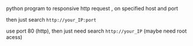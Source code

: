 python program to responsive http request , on specified host and port

then just search `http://your_IP:port`

use port 80 (http), then just need search `http://your_IP` (maybe need root acess)
